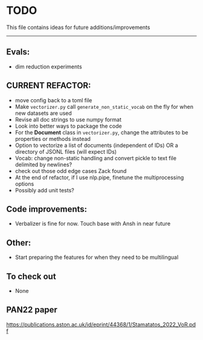# TODO
This file contains ideas for future additions/improvements

------

## Evals:
- dim reduction experiments

## CURRENT REFACTOR:
- move config back to a toml file
- Make `vectorizer.py` call `generate_non_static_vocab` on the fly for when new datasets are used
- Revise all doc strings to use numpy format
- Look into better ways to package the code
- For the **Document** class in `vectorizer.py`, change the attributes to be properties or methods instead
- Option to vectorize a list of documents (independent of IDs) OR a directory of JSONL files (will expect IDs)
- Vocab: change non-static handling and convert pickle to text file delimited by newlines?
- check out those odd edge cases Zack found
- At the end of refactor, if I use nlp.pipe, finetune the multiprocessing options
- Possibly add unit tests?


## Code improvements:
- Verbalizer is fine for now. Touch base with Ansh in near future

## Other:
- Start preparing the features for when they need to be multilingual



## To check out
- None

## PAN22 paper
https://publications.aston.ac.uk/id/eprint/44368/1/Stamatatos_2022_VoR.pdf
